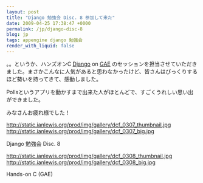 ```yaml
---
layout: post
title: "Django 勉強会 Disc. 8 参加して来た"
date: 2009-04-25 17:38:47 +0000
permalink: /jp/django-disc-8
blog: jp
tags: appengine django 勉強会
render_with_liquid: false
---
```


。。というか、ハンズオンC [Django](http://www.djangoproject.com/) on
[GAE](http://code.google.com/appengine/)
のセッションを担当させていただきました。まさかこんなに人気があると思わなかったけど、皆さんはびっくりするほど勢いを持ってきて、感動しました。

Pollsというアプリを動かすまで出来た人がほとんどで、すごくうれしい思い出ができました。

みなさんお疲れ様でした！

<div class="lightbox" data-align="left">

<http://static.ianlewis.org/prod/img/gallery/dcf_0307_thumbnail.jpg>
<http://static.ianlewis.org/prod/img/gallery/dcf_0307_big.jpg>

Django 勉強会 Disc. 8

</div>

<div class="lightbox" data-align="left">

<http://static.ianlewis.org/prod/img/gallery/dcf_0308_thumbnail.jpg>
<http://static.ianlewis.org/prod/img/gallery/dcf_0308_big.jpg>

Hands-on C (GAE)

</div>
